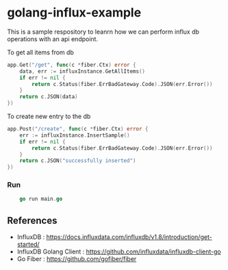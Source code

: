 # golang-influx-example
This is a sample respository to leanrn how we can perform influx db operations with an api endpoint.

To get all items from db
```go
app.Get("/get", func(c *fiber.Ctx) error {
    data, err := influxInstance.GetAllItems()
    if err != nil {
        return c.Status(fiber.ErrBadGateway.Code).JSON(err.Error())
    }
    return c.JSON(data)
})
```

To create new entry to the db

```go
app.Post("/create", func(c *fiber.Ctx) error {
    err := influxInstance.InsertSample()
    if err != nil {
        return c.Status(fiber.ErrBadGateway.Code).JSON(err.Error())
    }
    return c.JSON("successfully inserted")
})
```

### Run
```go
    go run main.go
```


## References
- InfluxDB : https://docs.influxdata.com/influxdb/v1.8/introduction/get-started/
- InfluxDB Golang Client : https://github.com/influxdata/influxdb-client-go
- Go Fiber : https://github.com/gofiber/fiber